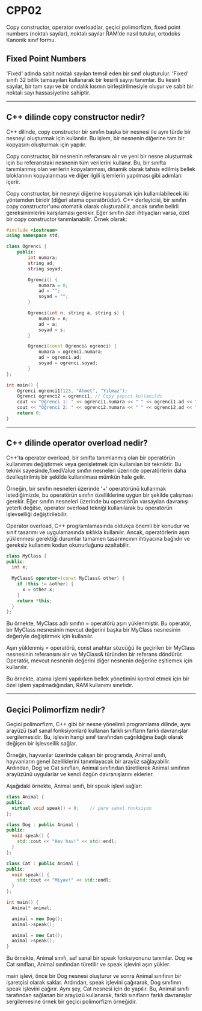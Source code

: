 # **CPP02**

Copy constructor, operator overloadlar, geçici polimorfizm, fixed point numbers (noktalı sayılar), noktalı sayılar RAM’de nasıl tutulur, ortodoks Kanonik sınıf formu.

## Fixed Point Numbers

'Fixed' adında sabit noktalı sayıları temsil eden bir sınıf oluşturulur. 'Fixed' sınıfı 32 bitlik tamsayıları kullanarak bir kesirli sayıyı tanımlar. Bu kesirli sayılar, bir tam sayı ve bir ondalık kısmın birleştirilmesiyle oluşur ve sabit bir noktalı sayı hassasiyetine sahiptir.

---

## C++ dilinde copy constructor nedir?

C++ dilinde, copy constructor bir sınıfın başka bir nesnesi ile aynı türde bir nesneyi oluşturmak için kullanılır. Bu işlem, bir nesnenin diğerine tam bir kopyasını oluşturmak için yapılır.

Copy constructor, bir nesnenin referansını alır ve yeni bir nesne oluşturmak için bu referanstaki nesnenin tüm verilerini kullanır. Bu, bir sınıfta tanımlanmış olan verilerin kopyalanması, dinamik olarak tahsis edilmiş bellek bloklarının kopyalanması ve diğer ilgili işlemlerin yapılması gibi adımları içerir.

Copy constructor, bir nesneyi diğerine kopyalamak için kullanılabilecek iki yöntemden biridir (diğeri atama operatörüdür). C++ derleyicisi, bir sınıfın copy constructor'unu otomatik olarak oluşturabilir, ancak sınıfın belirli gereksinimlerini karşılaması gerekir. Eğer sınıfın özel ihtiyaçları varsa, özel bir copy constructor tanımlanabilir.
Örnek olarak:

```cpp
#include <iostream>
using namespace std;

class Ogrenci {
    public:
        int numara;
        string ad;
        string soyad;

        Ogrenci() {
            numara = 0;
            ad = "";
            soyad = "";
        }

        Ogrenci(int n, string a, string s) {
            numara = n;
            ad = a;
            soyad = s;
        }

        Ogrenci(const Ogrenci& ogrenci) {
            numara = ogrenci.numara;
            ad = ogrenci.ad;
            soyad = ogrenci.soyad;
        }
};

int main() {
    Ogrenci ogrenci1(123, "Ahmet", "Yılmaz");
    Ogrenci ogrenci2 = ogrenci1; // Copy yapıcı kullanıldı
    cout << "Öğrenci 1: " << ogrenci1.numara << " " << ogrenci1.ad << " " << ogrenci1.soyad << endl;
    cout << "Öğrenci 2: " << ogrenci2.numara << " " << ogrenci2.ad << " " << ogrenci2.soyad << endl;
    return 0;
}
```

---

## C++ dilinde operator overload nedir?

C++'ta operator overload, bir sınıfta tanımlanmış olan bir operatörün kullanımını değiştirmek veya genişletmek için kullanılan bir tekniktir. Bu teknik sayesinde,fixedValue sınıfın nesneleri üzerinde operatörlerin daha özelleştirilmiş bir şekilde kullanılması mümkün hale gelir.

Örneğin, bir sınıfın nesneleri üzerinde '+' operatörünü kullanmak istediğimizde, bu operatörün sınıfın özelliklerine uygun bir şekilde çalışması gerekir. Eğer sınıfın nesneleri üzerinde bu operatörün varsayılan davranışı yeterli değilse, operator overload tekniği kullanılarak bu operatörün işlevselliği değiştirilebilir.

Operator overload, C++ programlamasında oldukça önemli bir konudur ve sınıf tasarımı ve uygulamasında sıklıkla kullanılır. Ancak, operatörlerin aşırı yüklenmesi gerektiği durumlar tamamen tasarımcının ihtiyacına bağlıdır ve gereksiz kullanımı kodun okunurluğunu azaltabilir.

```cpp
class MyClass {
public:
  int x;
  
  MyClass& operator=(const MyClass& other) {
    if (this != &other) {
      x = other.x;
    }
    return *this;
  }
};
```

Bu örnekte, MyClass adlı sınıfın = operatörü aşırı yüklenmiştir. Bu operatör, bir MyClass nesnesinin mevcut değerini başka bir MyClass nesnesinin değeriyle değiştirmek için kullanılır.

Aşırı yüklenmiş = operatörü, const anahtar sözcüğü ile geçirilen bir MyClass nesnesinin referansını alır ve MyClass& türünden bir referans döndürür. Operatör, mevcut nesnenin değerini diğer nesnenin değerine eşitlemek için kullanılır.

Bu örnekte, atama işlemi yapılırken bellek yönetimini kontrol etmek için bir özel işlem yapılmadığından, RAM kullanımı sınırlıdır.

---

## Geçici Polimorfizm nedir?

Geçici polimorfizm, C++ gibi bir nesne yönelimli programlama dilinde, aynı arayüzü (saf sanal fonksiyonları) kullanan farklı sınıfların farklı davranışlar sergilemesidir. Bu, işlevin hangi sınıf tarafından çağrıldığına bağlı olarak değişen bir işlevsellik sağlar.

Örneğin, hayvanlar üzerinde çalışan bir programda, Animal sınıfı, hayvanların genel özelliklerini tanımlayacak bir arayüz sağlayabilir. Ardından, Dog ve Cat sınıfları, Animal sınıfından türetilerek Animal sınıfının arayüzünü uygularlar ve kendi özgün davranışlarını eklerler.

Aşağıdaki örnekte, Animal sınıfı, bir speak işlevi sağlar:

```cpp
class Animal {
public:
  virtual void speak() = 0;    // pure sanal fonksiyon
};

class Dog : public Animal {
public:
  void speak() {
    std::cout << "Hav hav!" << std::endl;
  }
};

class Cat : public Animal {
public:
  void speak() {
    std::cout << "Miyav!" << std::endl;
  }
};

int main() {
  Animal* animal;

  animal = new Dog();
  animal->speak();

  animal = new Cat();
  animal->speak();
}
```

Bu örnekte, Animal sınıfı, saf sanal bir speak fonksiyonunu tanımlar. Dog ve Cat sınıfları, Animal sınıfından türetilir ve speak işlevini aşırı yükler.

main işlevi, önce bir Dog nesnesi oluşturur ve sonra Animal sınıfının bir işaretçisi olarak saklar. Ardından, speak işlevini çağırarak, Dog sınıfının speak işlevini çağırır. Aynı şey, Cat nesnesi için de yapılır. Bu, Animal sınıfı tarafından sağlanan bir arayüzü kullanarak, farklı sınıfların farklı davranışlar sergilemesine örnek bir geçici polimorfizm örneğidir.
